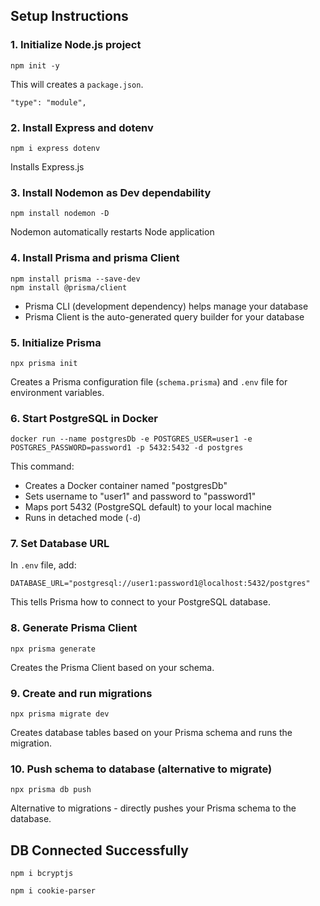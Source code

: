 ## Setup Instructions

### 1. Initialize Node.js project

```
npm init -y
```

This will creates a `package.json`.

```
"type": "module",
```

### 2. Install Express and dotenv

```
npm i express dotenv
```

Installs Express.js

### 3. Install Nodemon as Dev dependability

```
npm install nodemon -D
```

Nodemon automatically restarts Node application 

### 4. Install Prisma and prisma Client

```
npm install prisma --save-dev
npm install @prisma/client
```

- Prisma CLI (development dependency) helps manage your database
- Prisma Client is the auto-generated query builder for your database

### 5. Initialize Prisma

```
npx prisma init
```

Creates a Prisma configuration file (`schema.prisma`) and `.env` file for environment variables.

### 6. Start PostgreSQL in Docker

```
docker run --name postgresDb -e POSTGRES_USER=user1 -e POSTGRES_PASSWORD=password1 -p 5432:5432 -d postgres
```

This command:

- Creates a Docker container named "postgresDb"
- Sets username to "user1" and password to "password1"
- Maps port 5432 (PostgreSQL default) to your local machine
- Runs in detached mode (`-d`)

### 7. Set Database URL

In `.env` file, add:

```
DATABASE_URL="postgresql://user1:password1@localhost:5432/postgres"
```

This tells Prisma how to connect to your PostgreSQL database.

### 8. Generate Prisma Client

```
npx prisma generate
```

Creates the Prisma Client based on your schema.

### 9. Create and run migrations

```
npx prisma migrate dev
```

Creates database tables based on your Prisma schema and runs the migration.

### 10. Push schema to database (alternative to migrate)

```
npx prisma db push
```

Alternative to migrations - directly pushes your Prisma schema to the database.

## DB Connected Successfully

```
npm i bcryptjs
```

```
npm i cookie-parser
```
